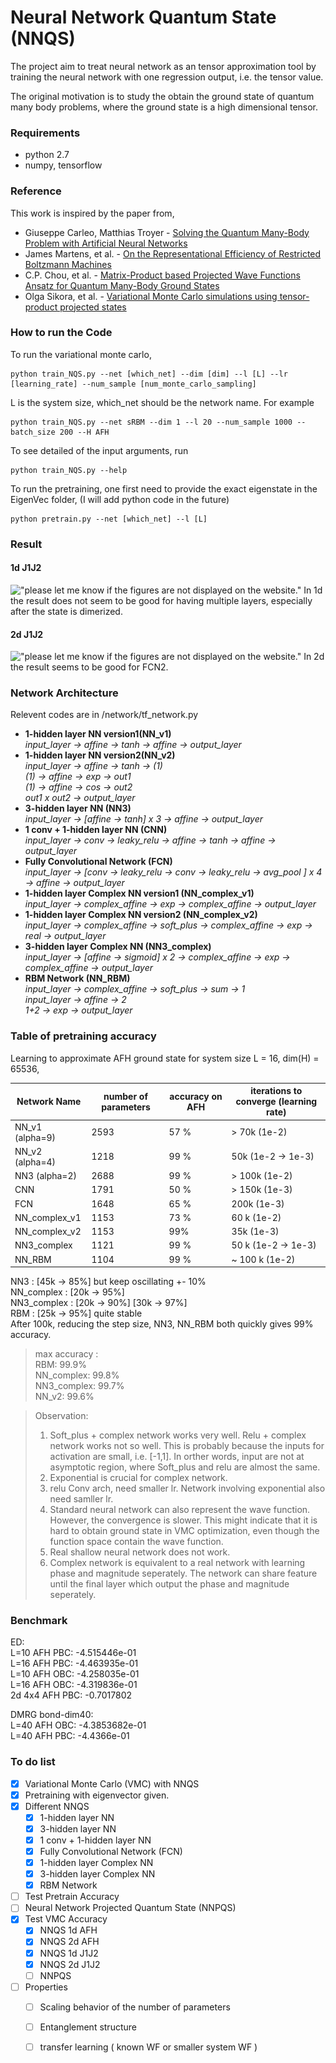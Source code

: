# Neural Network Quantum State (NNQS)

The project aim to treat neural network as an tensor approximation tool by training the neural network with one regression output, i.e. the tensor value.

The original motivation is to study the obtain the ground state of quantum many body problems, where the ground state is a high dimensional tensor.


### Requirements

  - python 2.7
  - numpy, tensorflow



### Reference

This work is inspired by the paper from,

* Giuseppe Carleo, Matthias Troyer - [Solving the Quantum Many-Body Problem with Artificial Neural Networks](https://arxiv.org/abs/1606.02318) 
* James Martens, et al. - [On the Representational Efficiency of Restricted Boltzmann Machines](https://www.cs.toronto.edu/~toni/Papers/nips2013.pdf)
* C.P. Chou, et al. - [Matrix-Product based Projected Wave Functions Ansatz for Quantum Many-Body Ground States](https://arxiv.org/abs/1201.6121)
* Olga Sikora, et al. - [Variational Monte Carlo simulations using tensor-product projected states](https://arxiv.org/abs/1407.4107)


### How to run the Code

To run the variational monte carlo,
```
python train_NQS.py --net [which_net] --dim [dim] --l [L] --lr [learning_rate] --num_sample [num_monte_carlo_sampling]
```
L is the system size, which_net should be the network name.
For example
```
python train_NQS.py --net sRBM --dim 1 --l 20 --num_sample 1000 --batch_size 200 --H AFH
```
To see detailed of the input arguments, run
```
python train_NQS.py --help
```
 

To run the pretraining, one first need to provide the exact eigenstate in the EigenVec folder, (I will add python code in the future) 
```
python pretrain.py --net [which_net] --l [L] 
```


### Result

#### 1d J1J2
!["please let me know if the figures are not displayed on the website."](<img src="/Figures/1dvmc.pdf" width="630" height="300”>)
In 1d the result does not seem to be good for having multiple layers, especially after the state is dimerized.

#### 2d J1J2
!["please let me know if the figures are not displayed on the website."](<img src="/Figures/2dvmc.pdf" width="630" height="300”>)
 In 2d the result seems to be good for FCN2.

###   Network Architecture

Relevent codes are in /network/tf_network.py   
* **1-hidden layer NN version1(NN_v1)**   
*input_layer -> affine -> tanh -> affine ->  output_layer*
* **1-hidden layer NN version2(NN_v2)**   
*input_layer -> affine -> tanh -> (1)*   
*(1) -> affine ->  exp -> out1*  
*(1) -> affine ->  cos -> out2*   
*out1 x out2 -> output_layer*     
* **3-hidden layer NN (NN3)**   
*input_layer -> [affine -> tanh] x 3  -> affine ->  output_layer*
* **1 conv +  1-hidden layer NN (CNN)**   
*input_layer -> conv -> leaky_relu -> affine -> tanh -> affine -> output_layer*
* **Fully Convolutional Network (FCN)**    
*input_layer -> [conv -> leaky_relu -> conv -> leaky_relu -> avg_pool ] x 4 -> affine -> output_layer*
* **1-hidden layer Complex NN version1 (NN_complex_v1)**    
*input_layer -> complex_affine -> exp -> complex_affine -> output_layer*
* **1-hidden layer Complex NN version2 (NN_complex_v2)**    
*input_layer -> complex_affine -> soft_plus -> complex_affine -> exp -> real -> output_layer*
* **3-hidden layer Complex NN (NN3_complex)**    
*input_layer -> [affine -> sigmoid] x 2 -> complex_affine -> exp -> complex_affine -> output_layer*
* **RBM Network (NN_RBM)**    
*input_layer -> complex_affine -> soft_plus -> sum -> 1*    
*input_layer -> affine -> 2*    
*1+2 -> exp -> output_layer*

### Table of pretraining accuracy 
Learning to approximate AFH ground state for system size L = 16, dim(H) = 65536,

| Network Name  | number of parameters  | accuracy on AFH  | iterations to converge (learning rate)  |
| --- | --- | --- | --- |
| NN_v1 (alpha=9) | 2593  |  57 %  | > 70k (1e-2) |
| NN_v2 (alpha=4) | 1218  |  99 %  | 50k (1e-2 -> 1e-3) |
| NN3 (alpha=2)  | 2688  | 99 %  | > 100k (1e-2) |
| CNN  |  1791 | 50 %  | > 150k (1e-3) | 
| FCN  | 1648  | 65 %  | 200k (1e-3) |
| NN_complex_v1  | 1153  | 73 %  | 60 k (1e-2) |
| NN_complex_v2  | 1153  | 99% | 35k (1e-3) |
| NN3_complex  | 1121  | 99 %  | 50 k (1e-2 -> 1e-3) |
| NN_RBM  | 1104  | 99 % | ~ 100 k (1e-2) |



NN3 : \[45k -> 85%\] but keep oscillating +- 10%  
NN_complex : [20k -> 95%]  
NN3_complex : \[20k -> 90%\] \[30k -> 97%\]  
RBM : [25k -> 95%] quite stable   
After 100k, reducing the step size, NN3, NN_RBM both quickly gives 99% accuracy.


>max accuracy :  
RBM: 99.9%  
NN_complex: 99.8%   
NN3_complex: 99.7%   
NN_v2:  99.6%

>Observation:   
>1. Soft_plus + complex network works very well. Relu + complex network works not so well. This is probably because the inputs for activation are small, i.e. [-1,1]. In orther words, input are not at asymptotic region, where Soft_plus and relu are almost the same. 
>2. Exponential is crucial for complex network.
>3. relu Conv arch, need smaller lr. Network involving exponential also need samller lr.  
>4. Standard neural network can also represent the wave function. However, the convergence is slower. This might indicate that it is hard to obtain ground state in VMC optimization, even though the function space contain the wave function.
>5. Real shallow neural network does not work.
>6. Complex network is equivalent to a real network with learning phase and magnitude seperately. The network can share feature until the final layer which output the phase and magnitude seperately.


### Benchmark

ED:    
L=10 AFH PBC: -4.515446e-01    
L=16 AFH PBC: -4.463935e-01       
L=10 AFH OBC: -4.258035e-01   
L=16 AFH OBC: -4.319836e-01     
2d 4x4 AFH PBC: -0.7017802   

DMRG bond-dim40:   
L=40 AFH OBC: -4.3853682e-01   
L=40 AFH PBC: -4.4366e-01    
   

### To do list

- [x] Variational Monte Carlo (VMC) with NNQS
- [x] Pretraining with eigenvector given.
- [x] Different NNQS
     - [x] 1-hidden layer NN
     - [x] 3-hidden layer NN
     - [x] 1 conv +  1-hidden layer NN
     - [x] Fully Convolutional Network (FCN)
     - [x] 1-hidden layer Complex NN
     - [x] 3-hidden layer Complex NN
     - [x] RBM Network
- [ ] Test Pretrain Accuracy
- [ ] Neural Network Projected Quantum State (NNPQS)
- [x] Test VMC Accuracy
     - [x] NNQS 1d AFH
     - [x] NNQS 2d AFH
     - [x] NNQS 1d J1J2
     - [x] NNQS 2d J1J2
     - [ ] NNPQS 
- [ ] Properties
     - [ ] Scaling behavior of the number of parameters 
     - [ ] Entanglement structure
     - [ ] transfer learning ( known WF or smaller system WF )
     
